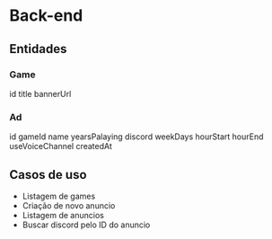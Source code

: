 # Back-end

## Entidades


### Game

id
title
bannerUrl

### Ad

id
gameId
name
yearsPalaying
discord
weekDays
hourStart
hourEnd
useVoiceChannel
createdAt



## Casos de uso 

- Listagem de games 
- Criação de novo anuncio 
- Listagem de anuncios
- Buscar discord pelo ID do anuncio 
